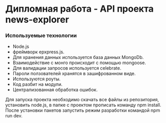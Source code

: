 # Дипломная работа - API проекта news-explorer


### Используемые технологии

- Node.js
- фреймворк epxpress.js.
- Для хранения данных используется база данных MongoDb.
- Взаимодействие с монго происходит с помощью mongoose.
- Для валидации запросов используется celebrate.
- Пароли ползователей хранятся в зашифрованном виде.
- Используются роуты.
- Код разбит на модули.
- Централизованная обработка ошибок.

Для запуска проекта необходимо скачать все файлы из репозитория, установить node.js, в папке с проектом прописать команду npm install.
После установки пакетов запустить режим разработки командой npm run dev.

